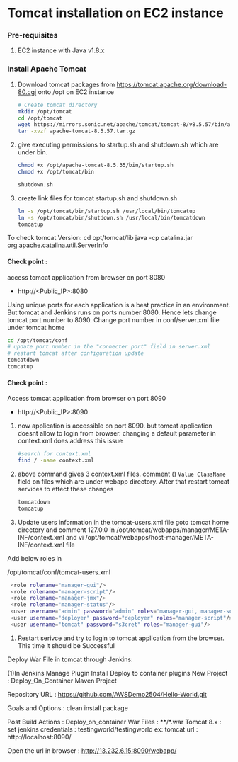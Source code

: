 # Tomcat installation on EC2 instance

### Pre-requisites
1. EC2 instance with Java v1.8.x 

### Install Apache Tomcat
1. Download tomcat packages from  https://tomcat.apache.org/download-80.cgi onto /opt on EC2 instance
   ```sh 
   # Create tomcat directory
   mkdir /opt/tomcat
   cd /opt/tomcat
   wget https://mirrors.sonic.net/apache/tomcat/tomcat-8/v8.5.57/bin/apache-tomcat-8.5.57.tar.gz
   tar -xvzf apache-tomcat-8.5.57.tar.gz
   ```
1. give executing permissions to startup.sh and shutdown.sh which are under bin. 
   ```sh
   chmod +x /opt/apache-tomcat-8.5.35/bin/startup.sh 
   chmod +x /opt/tomcat/bin 

   shutdown.sh
   ```

1. create link files for tomcat startup.sh and shutdown.sh 
   ```sh
   ln -s /opt/tomcat/bin/startup.sh /usr/local/bin/tomcatup
   ln -s /opt/tomcat/bin/shutdown.sh /usr/local/bin/tomcatdown
   tomcatup
   ```
   
  To check tomcat Version:
  cd opt/tomcat/lib 
java -cp catalina.jar org.apache.catalina.util.ServerInfo

  #### Check point :
access tomcat application from browser on port 8080  
 - http://<Public_IP>:8080

  Using unique ports for each application is a best practice in an environment. But tomcat and Jenkins runs on ports number 8080. Hence lets change tomcat port number to 8090. Change port number in conf/server.xml file under tomcat home
   ```sh
 cd /opt/tomcat/conf
# update port number in the "connecter port" field in server.xml
# restart tomcat after configuration update
tomcatdown
tomcatup
```
#### Check point :
Access tomcat application from browser on port 8090  
 - http://<Public_IP>:8090

1. now application is accessible on port 8090. but tomcat application doesnt allow to login from browser. changing a default parameter in context.xml does address this issue
   ```sh
   #search for context.xml
   find / -name context.xml
   ```
1. above command gives 3 context.xml files. comment (<!-- & -->) `Value ClassName` field on files which are under webapp directory. 
After that restart tomcat services to effect these changes
   ```sh 
   tomcatdown
   tomcatup
   ```
1. Update users information in the tomcat-users.xml file
goto tomcat home directory and comment 127.0.0 in /opt/tomcat/webapps/manager/META-INF/context.xml and vi /opt/tomcat/webapps/host-manager/META-INF/context.xml file

Add below roles in 

/opt/tomcat/conf/tomcat-users.xml


   ```sh
	<role rolename="manager-gui"/>
	<role rolename="manager-script"/>
	<role rolename="manager-jmx"/>
	<role rolename="manager-status"/>
	<user username="admin" password="admin" roles="manager-gui, manager-script, manager-jmx, manager-status"/>
	<user username="deployer" password="deployer" roles="manager-script"/>
	<user username="tomcat" password="s3cret" roles="manager-gui"/>
   ```
1. Restart serivce and try to login to tomcat application from the browser. This time it should be Successful


Deploy War File in tomcat through Jenkins:

(1)In Jenkins Manage Plugin 
Install Deploy to container plugins
New Project : Deploy_On_Container Maven Project

Repository URL : https://github.com/AWSDemo2504/Hello-World.git

Goals and Options : clean install package

Post Build Actions : Deploy_on_container 
War Files : **/*.war
Tomcat 8.x : 
set jenkins credentials :
testingworld/testingworld
ex: tomcat url : http://localhost:8090/

Open the url in browser : http://13.232.6.15:8090/webapp/


